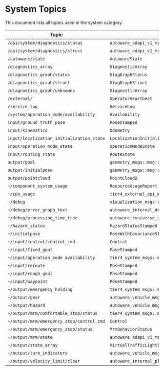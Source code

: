 # System Topics

This document lists all topics used in the system category.

| Topic | Message Type | Publishers | Subscribers |
| ----- | ------------ | ---------- | ----------- |
| `/api/system/diagnostics/status` | `autoware_adapi_v1_msgs::msg::DiagGraphStatus` | diagnostics.cpp |  |
| `/api/system/diagnostics/struct` | `autoware_adapi_v1_msgs::msg::DiagGraphStruct` | diagnostics.cpp |  |
| `/autoware/state` | `AutowareState` | autoware_state.cpp |  |
| `/diagnostics_array` | `DiagnosticArray` | converter.cpp |  |
| `/diagnostics_graph/status` | `DiagGraphStatus` | aggregator.cpp | subscription.cpp |
| `/diagnostics_graph/struct` | `DiagGraphStruct` | aggregator.cpp | subscription.cpp |
| `/diagnostics_graph/unknowns` | `DiagnosticArray` | aggregator.cpp |  |
| `/external/` | `OperatorHeartbeat` | manual_control.cpp |  |
| `/service_log` | `ServiceLog` | interface.hpp | service_log_checker.cpp |
| `/system/operation_mode/availability` | `Availability` | availability.cpp |  |
| `input/ground_truth_pose` | `PoseStamped` |  | reaction_analyzer_node.cpp |
| `input/kinematics` | `Odometry` |  | reaction_analyzer_node.cpp |
| `input/localization_initialization_state` | `LocalizationInitializationState` |  | reaction_analyzer_node.cpp |
| `input/operation_mode_state` | `OperationModeState` |  | reaction_analyzer_node.cpp |
| `input/routing_state` | `RouteState` |  | reaction_analyzer_node.cpp |
| `output/goal` | `geometry_msgs::msg::PoseStamped` | reaction_analyzer_node.cpp |  |
| `output/initialpose` | `geometry_msgs::msg::PoseWithCovarianceStamped` | reaction_analyzer_node.cpp |  |
| `output/pointcloud` | `PointCloud2` | topic_publisher.cpp |  |
| `~/component_system_usage` | `ResourceUsageReport` | component_monitor_node.cpp |  |
| `~/cpu_usage` | `tier4_external_api_msgs::msg::CpuUsage` | cpu_monitor_base.cpp |  |
| `~/debug` | `visualization_msgs::msg::Marker` | reaction_analyzer_node.cpp |  |
| `~/debug/error_graph_text` | `autoware_internal_debug_msgs::msg::StringStamped` | logging.cpp |  |
| `~/debug/processing_time_tree` | `autoware::universe_utils::ProcessingTimeDetail` | test_time_keeper.cpp |  |
| `~/hazard_status` | `HazardStatusStamped` | converter.cpp |  |
| `~/initialpose` | `PoseWithCovarianceStamped` |  | initial_pose_adaptor.cpp |
| `~/input/control/control_cmd` | `Control` |  | mrm_emergency_stop_operator_core.cpp |
| `~/input/fixed_goal` | `PoseStamped` |  | routing_adaptor.cpp |
| `~/input/operation_mode_availability` | `tier4_system_msgs::msg::OperationModeAvailability` |  | mrm_handler_core.cpp |
| `~/input/reroute` | `PoseStamped` |  | routing_adaptor.cpp |
| `~/input/rough_goal` | `PoseStamped` |  | routing_adaptor.cpp |
| `~/input/waypoint` | `PoseStamped` |  | routing_adaptor.cpp |
| `~/output/emergency_holding` | `tier4_system_msgs::msg::EmergencyHoldingState` | mrm_handler_core.cpp |  |
| `~/output/gear` | `autoware_vehicle_msgs::msg::GearCommand` | mrm_handler_core.cpp |  |
| `~/output/hazard` | `autoware_vehicle_msgs::msg::HazardLightsCommand` | mrm_handler_core.cpp |  |
| `~/output/mrm/comfortable_stop/status` | `tier4_system_msgs::msg::MrmBehaviorStatus` | mrm_comfortable_stop_operator_core.cpp |  |
| `~/output/mrm/emergency_stop/control_cmd` | `Control` | mrm_emergency_stop_operator_core.cpp |  |
| `~/output/mrm/emergency_stop/status` | `MrmBehaviorStatus` | mrm_emergency_stop_operator_core.cpp |  |
| `~/output/mrm/state` | `autoware_adapi_v1_msgs::msg::MrmState` | mrm_handler_core.cpp |  |
| `~/output/state_array` | `VirtualTrafficLightStateArray` | dummy_infrastructure_node.cpp |  |
| `~/output/turn_indicators` | `autoware_vehicle_msgs::msg::TurnIndicatorsCommand` | mrm_handler_core.cpp |  |
| `~/output/velocity_limit/clear` | `autoware_internal_planning_msgs::msg::VelocityLimitClearCommand` | mrm_comfortable_stop_operator_core.cpp |  |
